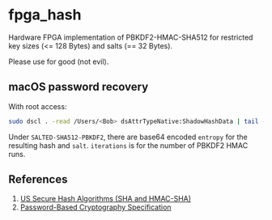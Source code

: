 # fpga_hash
Hardware FPGA implementation of PBKDF2-HMAC-SHA512 for restricted key sizes (<= 128 Bytes)
and salts (== 32 Bytes).

Please use for good (not evil).

## macOS password recovery
With root access:
```bash
sudo dscl . -read /Users/<Bob> dsAttrTypeNative:ShadowHashData | tail -n 1 | tr -dc "0-9a-f " | xxd -p -r | plutil -convert xml1 - -o -
```

Under `SALTED-SHA512-PBKDF2`, there are base64 encoded `entropy` for the
resulting hash and `salt`. `iterations` is for the number of PBKDF2 HMAC runs.

## References
1. [US Secure Hash Algorithms (SHA and HMAC-SHA)](https://www.rfc-editor.org/rfc/rfc6234)
2. [Password-Based Cryptography Specification](https://www.rfc-editor.org/rfc/rfc8018)
